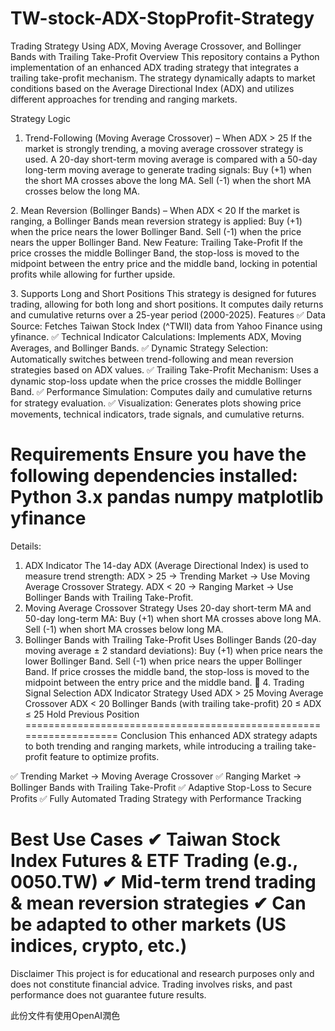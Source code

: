 # TW-stock-ADX-StopProfit-Strategy
Trading Strategy Using ADX, Moving Average Crossover, and Bollinger Bands with Trailing Take-Profit
Overview
This repository contains a Python implementation of an enhanced ADX trading strategy that integrates a trailing take-profit mechanism. The strategy dynamically adapts to market conditions based on the Average Directional Index (ADX) and utilizes different approaches for trending and ranging markets.

Strategy Logic
1. Trend-Following (Moving Average Crossover) – When ADX > 25
If the market is strongly trending, a moving average crossover strategy is used.
A 20-day short-term moving average is compared with a 50-day long-term moving average to generate trading signals:
Buy (+1) when the short MA crosses above the long MA.
Sell (-1) when the short MA crosses below the long MA.

2️. Mean Reversion (Bollinger Bands) – When ADX < 20
If the market is ranging, a Bollinger Bands mean reversion strategy is applied:
Buy (+1) when the price nears the lower Bollinger Band.
Sell (-1) when the price nears the upper Bollinger Band.
New Feature: Trailing Take-Profit
If the price crosses the middle Bollinger Band, the stop-loss is moved to the midpoint between the entry price and the middle band, locking in potential profits while allowing for further upside.

3️. Supports Long and Short Positions
This strategy is designed for futures trading, allowing for both long and short positions.
It computes daily returns and cumulative returns over a 25-year period (2000-2025).
Features
✅ Data Source: Fetches Taiwan Stock Index (^TWII) data from Yahoo Finance using yfinance.
✅ Technical Indicator Calculations: Implements ADX, Moving Averages, and Bollinger Bands.
✅ Dynamic Strategy Selection: Automatically switches between trend-following and mean reversion strategies based on ADX values.
✅ Trailing Take-Profit Mechanism: Uses a dynamic stop-loss update when the price crosses the middle Bollinger Band.
✅ Performance Simulation: Computes daily and cumulative returns for strategy evaluation.
✅ Visualization: Generates plots showing price movements, technical indicators, trade signals, and cumulative returns.

Requirements
Ensure you have the following dependencies installed:
Python 3.x
pandas
numpy
matplotlib
yfinance
============================================================
Details:
1. ADX Indicator
The 14-day ADX (Average Directional Index) is used to measure trend strength:
ADX > 25 → Trending Market → Use Moving Average Crossover Strategy.
ADX < 20 → Ranging Market → Use Bollinger Bands with Trailing Take-Profit.
2. Moving Average Crossover Strategy
Uses 20-day short-term MA and 50-day long-term MA:
Buy (+1) when short MA crosses above long MA.
Sell (-1) when short MA crosses below long MA.
3. Bollinger Bands with Trailing Take-Profit
Uses Bollinger Bands (20-day moving average ± 2 standard deviations):
Buy (+1) when price nears the lower Bollinger Band.
Sell (-1) when price nears the upper Bollinger Band.
If price crosses the middle band, the stop-loss is moved to the midpoint between the entry price and the middle band.
📌 4. Trading Signal Selection
ADX Indicator	Strategy Used
ADX > 25	Moving Average Crossover
ADX < 20	Bollinger Bands (with trailing take-profit)
20 ≤ ADX ≤ 25	Hold Previous Position
===================================================================
Conclusion
This enhanced ADX strategy adapts to both trending and ranging markets, while introducing a trailing take-profit feature to optimize profits.

✅ Trending Market → Moving Average Crossover
✅ Ranging Market → Bollinger Bands with Trailing Take-Profit
✅ Adaptive Stop-Loss to Secure Profits
✅ Fully Automated Trading Strategy with Performance Tracking

Best Use Cases
✔ Taiwan Stock Index Futures & ETF Trading (e.g., 0050.TW)
✔ Mid-term trend trading & mean reversion strategies
✔ Can be adapted to other markets (US indices, crypto, etc.)
============================================================================
Disclaimer
This project is for educational and research purposes only and does not constitute financial advice. Trading involves risks, and past performance does not guarantee future results.

此份文件有使用OpenAI潤色

